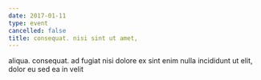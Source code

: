 ```yaml
---
date: 2017-01-11
type: event
cancelled: false
title: consequat. nisi sint ut amet,
---
```

aliqua. consequat. ad fugiat nisi dolore ex sint enim nulla incididunt ut elit, dolor eu sed ea in velit